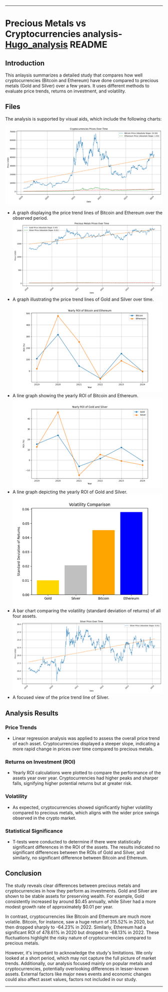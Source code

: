 ***
# Precious Metals vs Cryptocurrencies analysis- [Hugo_analysis](https://github.com/nicoleanderson21/Project-3/blob/main/Hugo_analysis.ipynb) README

## Introduction

This anlaysis summarizes a detailed study that compares how well cryptocurrencies (Bitcoin and Ethereum) have done compared to precious metals (Gold and Silver) over a few years. It uses different methods to evaluate price trends, returns on investment, and volatility.

## Files

The analysis is supported by visual aids, which include the following charts:

![cryptocurrencies_price_trendline.png](Sector_htmls/Images/cryptocurrencies_price_trendline.png)
- A graph displaying the price trend lines of Bitcoin and Ethereum over the observed period.
![metals_price_trendline.png](Sector_htmls/Images/metals_price_trendline.png)
- A graph illustrating the price trend lines of Gold and Silver over time.
![ROI_Comparison_Cryptocurrencies.png](Sector_htmls/Images/ROI_Comparison_Cryptocurrencies.png)
- A line graph showing the yearly ROI of Bitcoin and Ethereum.
![ROI_Comparison_Precious_Metals.png](Sector_htmls/Images/ROI_Comparison_Precious_Metals.png)
- A line graph depicting the yearly ROI of Gold and Silver.
![Volatility_Comparison.png](Sector_htmls/Images/Volatility_Comparison.png)
- A bar chart comparing the volatility (standard deviation of returns) of all four assets.
![silver_price_trendline.png](Sector_htmls/Images/silver_price_trendline.png)
- A focused view of the price trend line of Silver.

## Analysis Results

### Price Trends
- Linear regression analysis was applied to assess the overall price trend of each asset. Cryptocurrencies displayed a steeper slope, indicating a more rapid change in prices over time compared to precious metals.

### Returns on Investment (ROI)
- Yearly ROI calculations were plotted to compare the performance of the assets year over year. Cryptocurrencies had higher peaks and sharper falls, signifying higher potential returns but at greater risk.

### Volatility
- As expected, cryptocurrencies showed significantly higher volatility compared to precious metals, which aligns with the wider price swings observed in the crypto market.

### Statistical Significance
- T-tests were conducted to determine if there were statistically significant differences in the ROI of the assets. The results indicated no significant differences between the ROIs of Gold and Silver, and similarly, no significant difference between Bitcoin and Ethereum.

## Conclusion

The study reveals clear differences between precious metals and cryptocurrencies in how they perform as investments. Gold and Silver are shown to be stable assets for preserving wealth. For example, Gold consistently increased by around $0.45 annually, while Silver had a more modest growth rate of approximately $0.01 per year.

In contrast, cryptocurrencies like Bitcoin and Ethereum are much more volatile. Bitcoin, for instance, saw a huge return of 315.52% in 2020, but then dropped sharply to -64.23% in 2022. Similarly, Ethereum had a significant ROI of 478.61% in 2020 but dropped to -68.13% in 2022. These fluctuations highlight the risky nature of cryptocurrencies compared to precious metals.

However, it's important to acknowledge the study's limitations. We only looked at a short period, which may not capture the full picture of market trends. Additionally, our analysis focused mainly on popular metals and cryptocurrencies, potentially overlooking differences in lesser-known assets. External factors like major news events and economic changes could also affect asset values, factors not included in our study.
***

